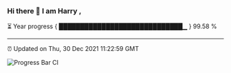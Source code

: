 ### Hi there 👋 I am Harry , 

⏳ Year progress { █████████████████████████████▁ } 99.58 %

---

⏰ Updated on Thu, 30 Dec 2021 11:22:59 GMT

![Progress Bar CI](https://github.com/duykhang68/duykhang68/workflows/Progress%20Bar%20CI/badge.svg)
